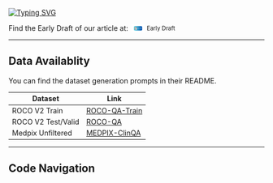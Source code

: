 [![Typing SVG](https://readme-typing-svg.herokuapp.com?font=Space+Mono&size=50&duration=1500&color=57a773&center=true&vCenter=true&multiline=true&width=1335&height=300&lines=Adapting+Lightweight+Multimodal+Model;for+Radiological+Visual+Question+Answering;A+Practical+Approach)](https://git.io/typing-svg)

<p style="display: flex; align-items: center; gap: 6px;">
  Find the Early Draft of our article at:
  <a href="https://github.com/adishourya/medm_article/blob/main/research_internship2024.pdf" style="text-decoration: none; color: inherit; display: flex; align-items: center;">
    <img src="./assets/article.png" alt="DRAFT" style="height: 16px;">
    <span style="font-size: 0.8em; margin-left: 4px;">Early Draft</span>
  </a>
</p>

---
## Data Availablity
You can find the dataset generation prompts in their README.

| Dataset            | Link |
|--------------------|------|
| ROCO V2 Train     | [ROCO-QA-Train](https://huggingface.co/datasets/adishourya/ROCO-QA-Train) |
| ROCO V2 Test/Valid | [ROCO-QA](https://huggingface.co/datasets/adishourya/ROCO-QA) |
| Medpix Unfiltered | [MEDPIX-ClinQA](https://huggingface.co/datasets/adishourya/MEDPIX-ClinQA) |

---
## Code Navigation

